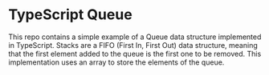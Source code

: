 # TypeScript Queue

This repo contains a simple example of a Queue data structure implemented in TypeScript. Stacks are a FIFO (First In, First Out) data structure, meaning that the first element added to the queue is the first one to be removed. This implementation uses an array to store the elements of the queue.
